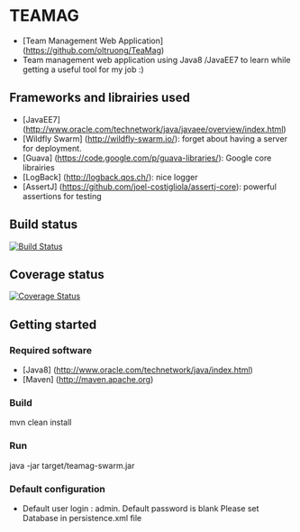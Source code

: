 # TEAMAG
* [Team Management Web Application] (https://github.com/oltruong/TeaMag)
* Team management web application using Java8 /JavaEE7 to learn while getting a useful tool for my job :)

## Frameworks and librairies used

* [JavaEE7] (http://www.oracle.com/technetwork/java/javaee/overview/index.html)
* [Wildfly Swarm] (http://wildfly-swarm.io/): forget about having a server for deployment.
* [Guava] (https://code.google.com/p/guava-libraries/): Google core librairies
* [LogBack] (http://logback.qos.ch/): nice logger
* [AssertJ] (https://github.com/joel-costigliola/assertj-core): powerful assertions for testing

## Build status
[![Build Status](https://travis-ci.org/oltruong/teamag.svg?branch=master)](https://travis-ci.org/oltruong/teamag)

## Coverage status
[![Coverage Status](https://coveralls.io/repos/github/oltruong/teamag/badge.svg?branch=develop)](https://coveralls.io/github/oltruong/teamag?branch=develop)

## Getting started

### Required software

* [Java8] (http://www.oracle.com/technetwork/java/index.html)
* [Maven] (http://maven.apache.org)

### Build

mvn clean install

### Run

java -jar target/teamag-swarm.jar



### Default configuration
* Default user login : admin. Default password is blank
Please set Database in persistence.xml file
